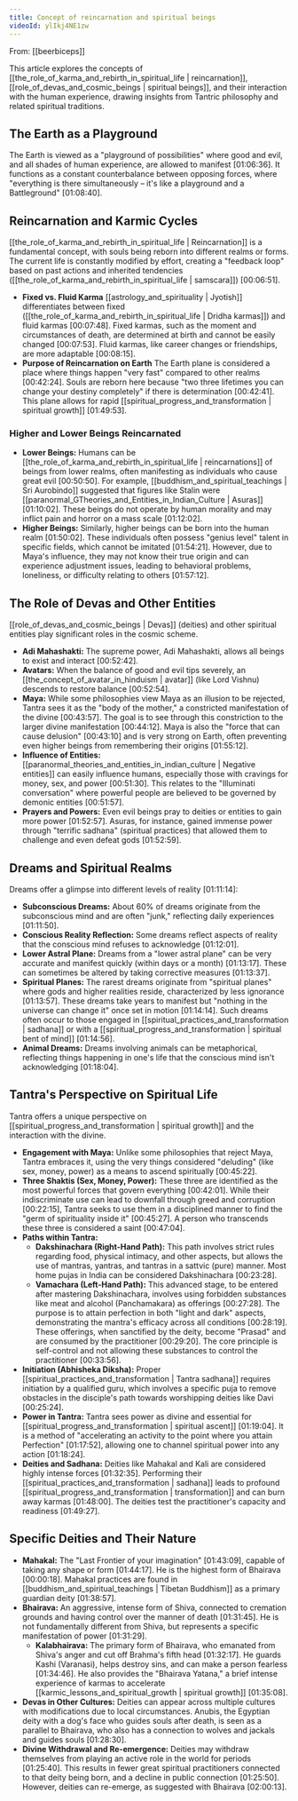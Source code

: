 ```yaml
---
title: Concept of reincarnation and spiritual beings
videoId: ylIkj4NE1zw
---
```


From: [[beerbiceps]] <br/> 

This article explores the concepts of [[the_role_of_karma_and_rebirth_in_spiritual_life | reincarnation]], [[role_of_devas_and_cosmic_beings | spiritual beings]], and their interaction with the human experience, drawing insights from Tantric philosophy and related spiritual traditions.

## The Earth as a Playground
The Earth is viewed as a "playground of possibilities" where good and evil, and all shades of human experience, are allowed to manifest <a class="yt-timestamp" data-t="01:06:36">[01:06:36]</a>. It functions as a constant counterbalance between opposing forces, where "everything is there simultaneously – it's like a playground and a Battleground" <a class="yt-timestamp" data-t="01:08:40">[01:08:40]</a>.

## Reincarnation and Karmic Cycles
[[the_role_of_karma_and_rebirth_in_spiritual_life | Reincarnation]] is a fundamental concept, with souls being reborn into different realms or forms. The current life is constantly modified by effort, creating a "feedback loop" based on past actions and inherited tendencies ([[the_role_of_karma_and_rebirth_in_spiritual_life | samscara]]) <a class="yt-timestamp" data-t="00:06:51">[00:06:51]</a>.

*   **Fixed vs. Fluid Karma**
    [[astrology_and_spirituality | Jyotish]] differentiates between fixed ([[the_role_of_karma_and_rebirth_in_spiritual_life | Dridha karmas]]) and fluid karmas <a class="yt-timestamp" data-t="00:07:48">[00:07:48]</a>. Fixed karmas, such as the moment and circumstances of death, are determined at birth and cannot be easily changed <a class="yt-timestamp" data-t="00:07:53">[00:07:53]</a>. Fluid karmas, like career changes or friendships, are more adaptable <a class="yt-timestamp" data-t="00:08:15">[00:08:15]</a>.
*   **Purpose of Reincarnation on Earth**
    The Earth plane is considered a place where things happen "very fast" compared to other realms <a class="yt-timestamp" data-t="00:42:24">[00:42:24]</a>. Souls are reborn here because "two three lifetimes you can change your destiny completely" if there is determination <a class="yt-timestamp" data-t="00:42:41">[00:42:41]</a>. This plane allows for rapid [[spiritual_progress_and_transformation | spiritual growth]] <a class="yt-timestamp" data-t="01:49:53">[01:49:53]</a>.

### Higher and Lower Beings Reincarnated
*   **Lower Beings:** Humans can be [[the_role_of_karma_and_rebirth_in_spiritual_life | reincarnations]] of beings from lower realms, often manifesting as individuals who cause great evil <a class="yt-timestamp" data-t="00:50:50">[00:50:50]</a>. For example, [[buddhism_and_spiritual_teachings | Sri Aurobindo]] suggested that figures like Stalin were [[paranormal_GTheories_and_Entities_in_Indian_Culture | Asuras]] <a class="yt-timestamp" data-t="01:10:02">[01:10:02]</a>. These beings do not operate by human morality and may inflict pain and horror on a mass scale <a class="yt-timestamp" data-t="01:12:02">[01:12:02]</a>.
*   **Higher Beings:** Similarly, higher beings can be born into the human realm <a class="yt-timestamp" data-t="01:50:02">[01:50:02]</a>. These individuals often possess "genius level" talent in specific fields, which cannot be imitated <a class="yt-timestamp" data-t="01:54:21">[01:54:21]</a>. However, due to Maya's influence, they may not know their true origin and can experience adjustment issues, leading to behavioral problems, loneliness, or difficulty relating to others <a class="yt-timestamp" data-t="01:57:12">[01:57:12]</a>.

## The Role of Devas and Other Entities
[[role_of_devas_and_cosmic_beings | Devas]] (deities) and other spiritual entities play significant roles in the cosmic scheme.
*   **Adi Mahashakti:** The supreme power, Adi Mahashakti, allows all beings to exist and interact <a class="yt-timestamp" data-t="00:52:42">[00:52:42]</a>.
*   **Avatars:** When the balance of good and evil tips severely, an [[the_concept_of_avatar_in_hinduism | avatar]] (like Lord Vishnu) descends to restore balance <a class="yt-timestamp" data-t="00:52:54">[00:52:54]</a>.
*   **Maya:** While some philosophies view Maya as an illusion to be rejected, Tantra sees it as the "body of the mother," a constricted manifestation of the divine <a class="yt-timestamp" data-t="00:43:57">[00:43:57]</a>. The goal is to see through this constriction to the larger divine manifestation <a class="yt-timestamp" data-t="00:44:12">[00:44:12]</a>. Maya is also the "force that can cause delusion" <a class="yt-timestamp" data-t="00:43:10">[00:43:10]</a> and is very strong on Earth, often preventing even higher beings from remembering their origins <a class="yt-timestamp" data-t="01:55:12">[01:55:12]</a>.
*   **Influence of Entities:** [[paranormal_theories_and_entities_in_indian_culture | Negative entities]] can easily influence humans, especially those with cravings for money, sex, and power <a class="yt-timestamp" data-t="00:51:30">[00:51:30]</a>. This relates to the "Illuminati conversation" where powerful people are believed to be governed by demonic entities <a class="yt-timestamp" data-t="00:51:57">[00:51:57]</a>.
*   **Prayers and Powers:** Even evil beings pray to deities or entities to gain more power <a class="yt-timestamp" data-t="01:52:57">[01:52:57]</a>. Asuras, for instance, gained immense power through "terrific sadhana" (spiritual practices) that allowed them to challenge and even defeat gods <a class="yt-timestamp" data-t="01:52:59">[01:52:59]</a>.

## Dreams and Spiritual Realms
Dreams offer a glimpse into different levels of reality <a class="yt-timestamp" data-t="01:11:14">[01:11:14]</a>:
*   **Subconscious Dreams:** About 60% of dreams originate from the subconscious mind and are often "junk," reflecting daily experiences <a class="yt-timestamp" data-t="01:11:50">[01:11:50]</a>.
*   **Conscious Reality Reflection:** Some dreams reflect aspects of reality that the conscious mind refuses to acknowledge <a class="yt-timestamp" data-t="01:12:01">[01:12:01]</a>.
*   **Lower Astral Plane:** Dreams from a "lower astral plane" can be very accurate and manifest quickly (within days or a month) <a class="yt-timestamp" data-t="01:13:17">[01:13:17]</a>. These can sometimes be altered by taking corrective measures <a class="yt-timestamp" data-t="01:13:37">[01:13:37]</a>.
*   **Spiritual Planes:** The rarest dreams originate from "spiritual planes" where gods and higher realities reside, characterized by less ignorance <a class="yt-timestamp" data-t="01:13:57">[01:13:57]</a>. These dreams take years to manifest but "nothing in the universe can change it" once set in motion <a class="yt-timestamp" data-t="01:14:14">[01:14:14]</a>. Such dreams often occur to those engaged in [[spiritual_practices_and_transformation | sadhana]] or with a [[spiritual_progress_and_transformation | spiritual bent of mind]] <a class="yt-timestamp" data-t="01:14:56">[01:14:56]</a>.
*   **Animal Dreams:** Dreams involving animals can be metaphorical, reflecting things happening in one's life that the conscious mind isn't acknowledging <a class="yt-timestamp" data-t="01:18:04">[01:18:04]</a>.

## Tantra's Perspective on Spiritual Life
Tantra offers a unique perspective on [[spiritual_progress_and_transformation | spiritual growth]] and the interaction with the divine.
*   **Engagement with Maya:** Unlike some philosophies that reject Maya, Tantra embraces it, using the very things considered "deluding" (like sex, money, power) as a means to ascend spiritually <a class="yt-timestamp" data-t="00:45:22">[00:45:22]</a>.
*   **Three Shaktis (Sex, Money, Power):** These three are identified as the most powerful forces that govern everything <a class="yt-timestamp" data-t="00:42:01">[00:42:01]</a>. While their indiscriminate use can lead to downfall through greed and corruption <a class="yt-timestamp" data-t="00:22:15">[00:22:15]</a>, Tantra seeks to use them in a disciplined manner to find the "germ of spirituality inside it" <a class="yt-timestamp" data-t="00:45:27">[00:45:27]</a>. A person who transcends these three is considered a saint <a class="yt-timestamp" data-t="00:47:04">[00:47:04]</a>.
*   **Paths within Tantra:**
    *   **Dakshinachara (Right-Hand Path):** This path involves strict rules regarding food, physical intimacy, and other aspects, but allows the use of mantras, yantras, and tantras in a sattvic (pure) manner. Most home pujas in India can be considered Dakshinachara <a class="yt-timestamp" data-t="00:23:28">[00:23:28]</a>.
    *   **Vamachara (Left-Hand Path):** This advanced stage, to be entered after mastering Dakshinachara, involves using forbidden substances like meat and alcohol (Panchamakara) as offerings <a class="yt-timestamp" data-t="00:27:28">[00:27:28]</a>. The purpose is to attain perfection in both "light and dark" aspects, demonstrating the mantra's efficacy across all conditions <a class="yt-timestamp" data-t="00:28:19">[00:28:19]</a>. These offerings, when sanctified by the deity, become "Prasad" and are consumed by the practitioner <a class="yt-timestamp" data-t="00:29:20">[00:29:20]</a>. The core principle is self-control and not allowing these substances to control the practitioner <a class="yt-timestamp" data-t="00:33:56">[00:33:56]</a>.
*   **Initiation (Abhisheka Diksha):** Proper [[spiritual_practices_and_transformation | Tantra sadhana]] requires initiation by a qualified guru, which involves a specific puja to remove obstacles in the disciple's path towards worshipping deities like Davi <a class="yt-timestamp" data-t="00:25:24">[00:25:24]</a>.
*   **Power in Tantra:** Tantra sees power as divine and essential for [[spiritual_progress_and_transformation | spiritual ascent]] <a class="yt-timestamp" data-t="01:19:04">[01:19:04]</a>. It is a method of "accelerating an activity to the point where you attain Perfection" <a class="yt-timestamp" data-t="01:17:52">[01:17:52]</a>, allowing one to channel spiritual power into any action <a class="yt-timestamp" data-t="01:18:24">[01:18:24]</a>.
*   **Deities and Sadhana:** Deities like Mahakal and Kali are considered highly intense forces <a class="yt-timestamp" data-t="01:32:35">[01:32:35]</a>. Performing their [[spiritual_practices_and_transformation | sadhana]] leads to profound [[spiritual_progress_and_transformation | transformation]] and can burn away karmas <a class="yt-timestamp" data-t="01:48:00">[01:48:00]</a>. The deities test the practitioner's capacity and readiness <a class="yt-timestamp" data-t="01:49:27">[01:49:27]</a>.

## Specific Deities and Their Nature
*   **Mahakal:** The "Last Frontier of your imagination" <a class="yt-timestamp" data-t="01:43:09">[01:43:09]</a>, capable of taking any shape or form <a class="yt-timestamp" data-t="01:44:17">[01:44:17]</a>. He is the highest form of Bhairava <a class="yt-timestamp" data-t="00:00:18">[00:00:18]</a>. Mahakal practices are found in [[buddhism_and_spiritual_teachings | Tibetan Buddhism]] as a primary guardian deity <a class="yt-timestamp" data-t="01:38:57">[01:38:57]</a>.
*   **Bhairava:** An aggressive, intense form of Shiva, connected to cremation grounds and having control over the manner of death <a class="yt-timestamp" data-t="01:31:45">[01:31:45]</a>. He is not fundamentally different from Shiva, but represents a specific manifestation of power <a class="yt-timestamp" data-t="01:31:29">[01:31:29]</a>.
    *   **Kalabhairava:** The primary form of Bhairava, who emanated from Shiva's anger and cut off Brahma's fifth head <a class="yt-timestamp" data-t="01:32:17">[01:32:17]</a>. He guards Kashi (Varanasi), helps destroy sins, and can make a person fearless <a class="yt-timestamp" data-t="01:34:46">[01:34:46]</a>. He also provides the "Bhairava Yatana," a brief intense experience of karmas to accelerate [[karmic_lessons_and_spiritual_growth | spiritual growth]] <a class="yt-timestamp" data-t="01:35:08">[01:35:08]</a>.
*   **Devas in Other Cultures:** Deities can appear across multiple cultures with modifications due to local circumstances. Anubis, the Egyptian deity with a dog's face who guides souls after death, is seen as a parallel to Bhairava, who also has a connection to wolves and jackals and guides souls <a class="yt-timestamp" data-t="01:28:30">[01:28:30]</a>.
*   **Divine Withdrawal and Re-emergence:** Deities may withdraw themselves from playing an active role in the world for periods <a class="yt-timestamp" data-t="01:25:40">[01:25:40]</a>. This results in fewer great spiritual practitioners connected to that deity being born, and a decline in public connection <a class="yt-timestamp" data-t="01:25:50">[01:25:50]</a>. However, deities can re-emerge, as suggested with Bhairava <a class="yt-timestamp" data-t="02:00:13">[02:00:13]</a>.